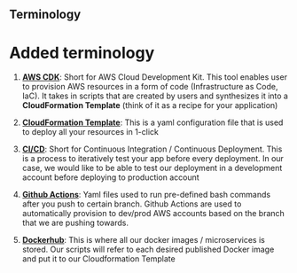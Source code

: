 ## Terminology

# Added terminology

1. [**AWS CDK**](https://docs.aws.amazon.com/cdk/v2/guide/work-with-cdk-python.html): Short for AWS Cloud Development Kit. This tool enables user to provision AWS resources in a form of code (Infrastructure as Code, IaC). It takes in scripts that are created by users and synthesizes it into a **CloudFormation Template** (think of it as a recipe for your application)

2. [**CloudFormation Template**](https://docs.aws.amazon.com/AWSCloudFormation/latest/UserGuide/Welcome.html): This is a yaml configuration file that is used to deploy all your resources in 1-click

3. [**CI/CD**](https://www.redhat.com/en/topics/devops/what-is-ci-cd): Short for Continuous Integration / Continuous Deployment. This is a process to iteratively test your app before every deployment. In our case, we would like to be able to test our deployment in a development account before deploying to production account

4. [**Github Actions**](https://docs.github.com/en/actions/learn-github-actions/understanding-github-actions): Yaml files used to run pre-defined bash commands after you push to certain branch. Github Actions are used to automatically provision to dev/prod AWS accounts based on the branch that we are pushing towards.

5. [**Dockerhub**](https://www.docker.com/products/docker-hub/): This is where all our docker images / microservices is stored. Our scripts will refer to each desired published Docker image and put it to our Cloudformation Template